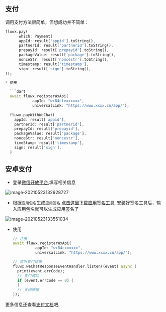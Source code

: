 ## 支付

调用支付方法很简单，但想成功并不简单：

```dart
fluwx.pay(
      which: Payment(
      appId: result['appid'].toString(),
      partnerId: result['partnerid'].toString(),
      prepayId: result['prepayid'].toString(),
      packageValue: result['package'].toString(),
      nonceStr: result['noncestr'].toString(),
      timestamp: result['timestamp'],
      sign: result['sign'].toString(),
));

* 使用

  ```dart
  await fluwx.registerWxApi(
            appId: "wx84cfexxxxxx",
            universalLink: "https://www.xxxx.cn/app/");
  
  fluwx.payWithWeChat(
    appId: result['appid'],
    partnerId: result['partnerid'],
    prepayId: result['prepayid'],
    packageValue: result['package'],
    nonceStr: result['noncestr'],
    timeStamp: result['timestamp'],
    sign: result['sign'],
  )
  ```

  

## 安卓支付

* 登录[微信开放平台](https://open.weixin.qq.com/cgi-bin/index?t=home/index&lang=zh_CN&token=f3443bb5b660c02dbbc86fb324adce3239e5ab22),填写相关信息

![image-20210523132928727](https://gitee.com/inkkk0516/typora/raw/master/image-20210523132928727.png)

* 根据`应用包名`生成`应用签名` [点击这里下载应用签名工具](https://developers.weixin.qq.com/doc/oplatform/Downloads/Android_Resource.html), 安装好签名工具后，输入应用包名就可以生成应用签名了

![image-20210523133551034](https://gitee.com/inkkk0516/typora/raw/master/image-20210523133551034.png)


* 使用

  ```dart
  // 注册
  await fluwx.registerWxApi(
            appId: "wx84cxxxxxx",
            universalLink: "https://www.xxxx.cn/app/");
  
  // 监听支付结果
  fluwx.weChatResponseEventHandler.listen((event) async {
    print(event.errCode);
  	// 支付成功  
    if (event.errCode == 0) {
    }
    // 关闭弹窗
  });
  ```

  

更多信息还查看[支付文档](https://pay.weixin.qq.com/wiki/doc/api/app/app.php?chapter=11_1#)吧.

